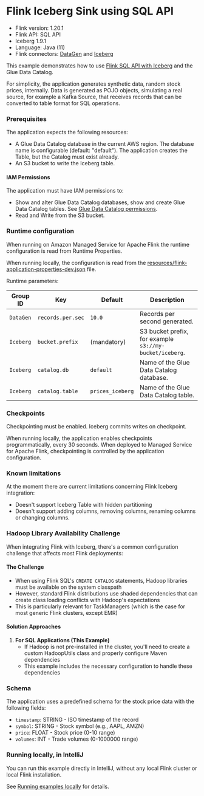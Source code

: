 # Flink Iceberg Sink using SQL API

* Flink version: 1.20.1
* Flink API: SQL API
* Iceberg 1.9.1
* Language: Java (11)
* Flink connectors: [DataGen](https://nightlies.apache.org/flink/flink-docs-release-1.20/docs/connectors/datastream/datagen/) 
   and [Iceberg](https://iceberg.apache.org/docs/latest/flink/)

This example demonstrates how to use
[Flink SQL API with Iceberg](https://iceberg.apache.org/docs/latest/flink-writes/) and the Glue Data Catalog.

For simplicity, the application generates synthetic data, random stock prices, internally. 
Data is generated as POJO objects, simulating a real source, for example a Kafka Source, that receives records 
that can be converted to table format for SQL operations.

### Prerequisites

The application expects the following resources:
* A Glue Data Catalog database in the current AWS region. The database name is configurable (default: "default").
  The application creates the Table, but the Catalog must exist already.
* An S3 bucket to write the Iceberg table.

#### IAM Permissions

The application must have IAM permissions to:
* Show and alter Glue Data Catalog databases, show and create Glue Data Catalog tables. 
  See [Glue Data Catalog permissions](https://docs.aws.amazon.com/athena/latest/ug/fine-grained-access-to-glue-resources.html).
* Read and Write from the S3 bucket.

### Runtime configuration

When running on Amazon Managed Service for Apache Flink the runtime configuration is read from Runtime Properties.

When running locally, the configuration is read from the
[resources/flink-application-properties-dev.json](./src/main/resources/flink-application-properties-dev.json) file.

Runtime parameters:

| Group ID  | Key                      | Default           | Description                                                                                                         |
|-----------|--------------------------|-------------------|---------------------------------------------------------------------------------------------------------------------|
| `DataGen` | `records.per.sec`        | `10.0`            | Records per second generated.                                                                                       |
| `Iceberg` | `bucket.prefix`          | (mandatory)       | S3 bucket prefix, for example `s3://my-bucket/iceberg`.                                                             |
| `Iceberg` | `catalog.db`             | `default`         | Name of the Glue Data Catalog database.                                                                             |
| `Iceberg` | `catalog.table`          | `prices_iceberg`  | Name of the Glue Data Catalog table.                                                                                |

### Checkpoints

Checkpointing must be enabled. Iceberg commits writes on checkpoint.

When running locally, the application enables checkpoints programmatically, every 30 seconds.
When deployed to Managed Service for Apache Flink, checkpointing is controlled by the application configuration.

### Known limitations

At the moment there are current limitations concerning Flink Iceberg integration:
* Doesn't support Iceberg Table with hidden partitioning
* Doesn't support adding columns, removing columns, renaming columns or changing columns.

### Hadoop Library Availability Challenge

When integrating Flink with Iceberg, there's a common configuration challenge that affects most Flink deployments:

#### The Challenge
* When using Flink SQL's `CREATE CATALOG` statements, Hadoop libraries must be available on the system classpath
* However, standard Flink distributions use shaded dependencies that can create class loading conflicts with Hadoop's expectations
* This is particularly relevant for TaskManagers (which is the case for most generic Flink clusters, except EMR)

#### Solution Approaches
1. **For SQL Applications (This Example)**
   * If Hadoop is not pre-installed in the cluster, you'll need to create a custom HadoopUtils class and properly configure Maven dependencies
   * This example includes the necessary configuration to handle these dependencies

### Schema

The application uses a predefined schema for the stock price data with the following fields:
* `timestamp`: STRING - ISO timestamp of the record
* `symbol`: STRING - Stock symbol (e.g., AAPL, AMZN)
* `price`: FLOAT - Stock price (0-10 range)
* `volumes`: INT - Trade volumes (0-1000000 range)


### Running locally, in IntelliJ

You can run this example directly in IntelliJ, without any local Flink cluster or local Flink installation.

See [Running examples locally](https://github.com/nicusX/amazon-managed-service-for-apache-flink-examples/blob/main/java/running-examples-locally.md) for details.
